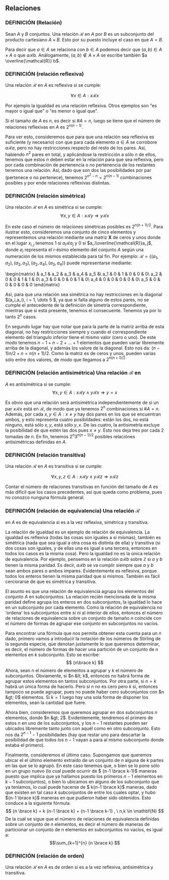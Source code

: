 ## Relaciones

### DEFINICIÓN (Relación)

Sean $A$ y $B$ conjuntos. Una relación $\mathcal{R}$ en $A$ por $B$
es un subconjunto del producto cartesiano $A \times B$. Esto por su
puesto incluye el caso en que $A = B$.


Para decir que $a \in A$ se relaciona con $b \in A$ podemos decir que
$(a,b) \in A \times A$ o que $a \mathcal{R} b$. Análogamente, $(a,b) \not\in A
\times A$ se escribe también $a \overline{\mathcal{R}} b$.


### DEFINICIÓN (relación reflexiva)

Una relación $\mathcal{R}$ en $A$ es reflexiva si se cumple:

$$ \forall x \in A: x\mathcal{R}x $$


Por ejemplo la igualdad es una relación reflexiva. Otros ejemplos son
"es mayor o igual que" o "es menor o igual que".

Si el tamaño de $A$ es $n$, es decir si $\#A=n$, luego se tiene que el
número de relaciones reflexivas en $A$ es $2^{n(n-1)}$.
 
Para ver esto, consideremos que para que una relación sea reflexiva es
suficiente (y necesario) con que para cada elemento $a \in A$ se
corrobore $a\mathcal{R}a$, pero no hay restricciones respecto del
resto de los pares. Así, habiendo $n^2$ pares en total, y aplicándose
la restricción a sólo $n$ de ellos, tenemos que estos $n$ deben estar
en la relación para que sea reflexiva, pero por cada combinación de
pertenencia o no pertenencia de los restantes tenemos una
relación. Así, dado que son dos las posibilidades por par (pertenece o
no pertenece), tenemos $2^{n^2-n} = 2^{n(n -1)}$ combinaciones
posibles y por ende relaciones reflexivas distintas.


### DEFINICIÓN (relación simétrica)

Una relación $\mathcal{R}$ en $A$ es simétrica si se cumple:
$$
\forall x,y \in A: x\mathcal{R}y \Rightarrow y\mathcal{R}x
$$


En este caso el número de relaciones simétricas posibles es
$2^{n(n+1)/2}$.  Para ilustrar esto, consideremos una conjunto de
cinco elementos y representemos una relación mediante una matriz
$\mathbf{X}$ de ceros y unos donde en el lugar $x_{i,j}$ tenemos $1$
si $a_i\mathcal{R}a_j$ y $0$ si $a_i\overline{\mathcal{R}}a_j$, donde
$a_i$ representa el $i$-ésimo elemento del conjunto $A$ según una
numeración de los mismos establecida para tal fin. Por ejemplo:
$\mathcal{R} = \{(a_1,a_2), (a_2,a_3), (a_2,a_4), (a_3,a_4)\}$ puede
representarse mediante:


\begin{matrix}
& a_1 & a_2 & a_3 & a_4 & a_5 &\\
a_1 & 0 & 1 & 0 & 0 & 0\\
a_2 & 0 & 0 & 1 & 1 & 0\\
a_3 & 0 & 0 & 0 & 1 & 0\\
a_4 & 0 & 0 & 0 & 0 & 0\\
a_5 & 0 & 0 & 0 & 0 & 0
\end{matrix}


Asi, para que una relación sea simétrica no hay
restricciones en la diagonal $(a_i,a_i), i = 1, \dots 5 $, ya que si
falta alguno de estos pares, no se cumple el antecedente de la
definición de simetría correspondiente, mientras que si está presente,
tenemos el consecuente. Tenemos ya por lo tanto $2^n$ casos.

En segundo lugar hay que notar que para la parte de la matriz arriba de
esta diagonal, no hay restricciones siempre y cuando el
correspondiente elemento del triangulo inferior tiene el mismo valor
(cero o uno). De este modo tenemos $n-1 + n - 2 + \dots + 1$ elementos
que pueden variar libremente arriba de la diagonal, y además los
valore de la diagonal. Esto nos da: $(n-1)n/2 + n= n(n+1)/2$. Como la
matriz es de ceros y unos, pueden varias sólo entre dos valores, de
modo que llegamos a $2^{n(n+1)/2}$


### DEFINICIÓN (relación antisimétrica) Una relación $\mathcal{R}$ en
$A$ es antisimétrica si se cumple: $$ \forall x,y \in A: x\mathcal{R}y
\wedge y\mathcal{R}x \Rightarrow y=x $$


Es obvio que una relación será antisimétrica independientemente de si
un par $x\mathcal{R}x$ está en $\mathcal{R}$, de modo que ya tenemos
$2^n$ combinaciones si $\#A=n$. Además, por cada $x,y \in A: x \neq y$
hay dos pares en los que se encuentran ambos, y esto representa cuatro
posibildades: están los dos, no está ninguno, está sólo $x,y$, está
sólo $y,x$. De las cuatro, la antisimetría excluye la posibilidad de
que estén las dos pues $x \neq y$. Esto nos deja tres por cada $2$
tomadas de n. En fin, tenemos $2^{n}3^{n(n-1)/2}$ posibles relaciónes
antisimétricas definidas en $A$.


### DEFINICIÓN (relación transitiva)

Una relación $\mathcal{R}$ en $A$ es transitiva si se cumple:

$$
\forall x,y,z \in A: x\mathcal{R}y \wedge y\mathcal{R}z \Rightarrow x\mathcal{R}z
$$


Contar el número de relaciones transitivas en función del tamaño de
$A$ es más difícil que los casos precedentes, así que queda como
problema, pues no conozco nunguna fórmula general.


### DEFINICIÓN (relación de equivalencia) Una relación $\mathcal{R}$
en $A$ es de equivalencia si es a la vez reflexiva, simétrica y
transitiva.


La relación de igualdad es un ejemplo de relación de equivalencia.
La igualdad es reflexiva (todas las cosas son iguales a sí mismas),
también es simétrica (nada que sea igual a otra cosa es distinta de
ella) y transitiva (si dos cosas son iguales, y de ellas una es igual
a una tercera, entonces en todos los casos es la misma cosa). Pero la
igualdad no es la única relación de equivalencia. Por ejemplo, pensemos
en la relación $a\mathcal{R}b$ sobre $\mathbb{Z}$ si $a$ y $b$ tienen
la misma paridad. Es decir, $a\mathcal{R}b$ se va cumplir siempre que
$a$ y $b$ sean ambos pares o ambos impares. Evidentemente es reflexiva,
porque todos los enteros tienen la misma paridad que sí mismos. También
es fácil cerciorarse de que es simétrica y transitiva.

El asunto es que una relación de
equivalencia agrupa los elementos del conjunto $A$ en subconjuntos. La
relación recién mencionada de la misma paridad define agrupa los
enteros en dos subconjuntos, la igualdad lo hace en un subconjunto por
cada elemento. Como la relación de equivalencia no 'ordena' los
subconjuntos entre sí ni al interior de ellos, entonces el número de
relaciones de equivalencia sobre un conjunto de tamaño $n$ coincide
con el número de formas de agrupar ese conjunto en subconjuntos no
vacíos.

Para encontrar una fórmula que nos permita obtener esta cuenta
para un $n$ dado, primero vamos a introducir la notación de los
números de Stirling de la segunda especie, que denotan justamente lo
que queremos determinar, es decir, el número de formas de hacer una
partición de un conjunto de $n$ elementos en $k$ subconjunto. Esto se
escribe: $$ {n\brace k} $$ Ahora, sean $n$ el número de elementos a
agrupar y $k$ el número de subconjuntos. Obviamente, si $n &lt; k$,
entonces no habrá forma de agrupar estos elementos en tantos
subconjuntos. Por otra parte, si $n = k$ habrá un única forma de
hacerlo. Pero si $n$ no es cero pero $k$ sí, entonces tampoco se puede
agrupar, pues no puede haber cero subconjuntos con $n &gt; 0$
elementos. Si $k = 1$ luego hay una sola forma de disponer los
elementos, sean la cantidad que fuere.

Ahora bien, consideremos que
queremos agrupar en dos subconjuntos $n$ elementos, donde $n &gt;
2$. Evidentemente, tendremos el primero de estos $n$ en uno de los
subconjuntos, y los $n - 1$ restantes pueden ser ubicados libremente
tanto junto con aquél como en otro subconjunto. Esto nos da
$2^{n-1}-1$ posibilidades (hay que restar uno para descartar la
posibilidad de que todos los $n-1$ vayan a para al mismo subconjunto
donde estaba el primero).

Finalmente, consideremos el último
caso. Supongamos que queremos ubicar el el último elemento extraído de
un conjunto de $n$ alguna de $k$ partes en las que se lo agrupó. En
este caso tenemos que, o bien se lo pone sólo en un grupo nuevo (lo
cual puede ocurrir de $ {n-1 \brace k-1}$ maneras puesto que implica
que ya hallamos puesto los primeros $n-1$ elementos en $k-1$
subconjuntos), o bien lo ubicamos en alguno de los subconjunto que ya
teníamos, lo cual puede hacerse de $ k{n-1 \brace k}$ maneras, dado
que existen en tal caso $k$ subconjuntos de entre los cuales optar, y
hubo ${n-1 \brace k}$ maneras en que pudieron haber sido
obtenidos. Esto conduce a la siguiente fórmula: $$ {n \brace k} = k
{n-1 \brace k} + {n-1 \brace k-1} , \ n,k \in \mathbf{N} $$ De la cual
se sigue que el número de relaciones de equivalencia definidas sobre
un conjunto de $n$ elementos, es decir el número de maneras de
particionar un conjunto de $n$ elementos en subconjuntos no vacíos, es
igual a: $$\sum_{k=1}^{n} {n \brace k} $$


### DEFINICIÓN (relación de orden)

Una relación $\mathcal{R}$ en $A$
es de orden si es a la vez reflexiva, antisimétrica y transitiva.